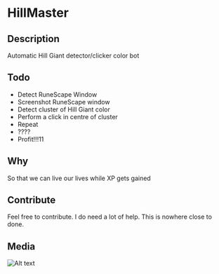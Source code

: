 # HillMaster 
## Description
Automatic Hill Giant detector/clicker color bot

## Todo
* Detect RuneScape Window
* Screenshot RuneScape window
* Detect cluster of Hill Giant color 
* Perform a click in centre of cluster
* Repeat
* ????
* Profit!!!11

## Why
So that we can live our lives while XP gets gained

## Contribute
Feel free to contribute. I do need a lot of help. This is nowhere close to done.

## Media
![Alt text](https://i.imgur.com/Kn6aBCn.png)